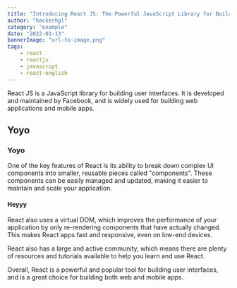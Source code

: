 ```yaml
---
title: "Introducing React JS: The Powerful JavaScript Library for Building User Interfaces"
author: "hackerhgl"
category: "example"
date: "2022-03-13"
bannerImage: "url-to-image.png"
tags:
    - react
    - reactjs
    - javascript
    - react-english
---
```



React JS is a JavaScript library for building user interfaces. It is developed and maintained by Facebook, and is widely used for building web applications and mobile apps.
## Yoyo
### Yoyo

One of the key features of React is its ability to break down complex UI components into smaller, reusable pieces called "components". These components can be easily managed and updated, making it easier to maintain and scale your application.

#### Heyyy

React also uses a virtual DOM, which improves the performance of your application by only re-rendering components that have actually changed. This makes React apps fast and responsive, even on low-end devices.

React also has a large and active community, which means there are plenty of resources and tutorials available to help you learn and use React.

Overall, React is a powerful and popular tool for building user interfaces, and is a great choice for building both web and mobile apps.